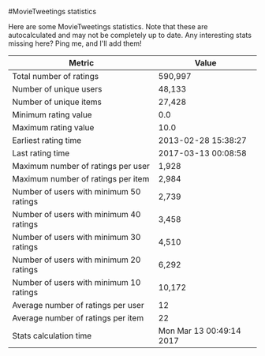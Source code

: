 #MovieTweetings statistics

Here are some MovieTweetings statistics. Note that these are autocalculated and may not be completely up to date. Any interesting stats missing here? Ping me, and I'll add them!

Metric | Value
--- | ---
Total number of ratings                 | 590,997
Number of unique users                  | 48,133
Number of unique items                  | 27,428
Minimum rating value                    | 0.0
Maximum rating value                    | 10.0
Earliest rating time                    | 2013-02-28 15:38:27
Last rating time                        | 2017-03-13 00:08:58
Maximum number of ratings per user      | 1,928
Maximum number of ratings per item      | 2,984
Number of users with minimum 50 ratings | 2,739
Number of users with minimum 40 ratings | 3,458
Number of users with minimum 30 ratings | 4,510
Number of users with minimum 20 ratings | 6,292
Number of users with minimum 10 ratings | 10,172
Average number of ratings per user      | 12
Average number of ratings per item      | 22
Stats calculation time                  | Mon Mar 13 00:49:14 2017

